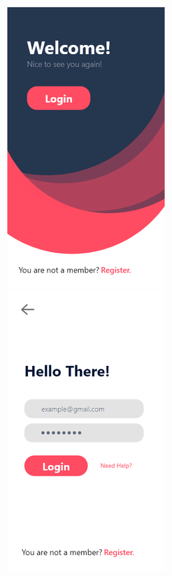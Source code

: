 <img src="app/src/main/res/images/welcome.png" width="360" height="">
<img src="app/src/main/res/images/login.png" width="360" height="">

